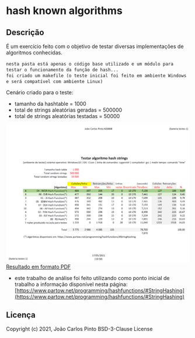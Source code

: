 ﻿# hash known algorithms

## Descrição

É um exercício feito com o objetivo de testar diversas implementações de algoritmos conhecidas.

```
nesta pasta está apenas o código base utilizado e um módulo para testar o funcionamento da função de hash...
foi criado um makefile (o teste inicial foi feito em ambiente Windows e será compatível com ambiente Linux)
```

Cenário criado para o teste:
- tamanho da hashtable = 1000
- total de strings aleatórias geradas = 500000
- total de strings aleatórias testadas = 50000

![resultado dos testes efetuados](res/hash_known_algorithms_bateria_testes_publicar.png)
[Resultado em formato PDF](hash_known_algorithms_bateria_testes_publicar.pdf)


- este trabalho de análise foi feito utilizando como ponto inicial de trabalho a informação disponível nesta página: [https://www.partow.net/programming/hashfunctions/#StringHashing](https://www.partow.net/programming/hashfunctions/#StringHashing)



## Licença

Copyright (c) 2021, João Carlos Pinto
BSD-3-Clause License

